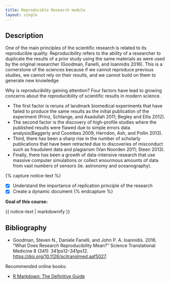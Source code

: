 ```yaml
---
title: Reproducible Research module
layout: single
---
```



## Description

One of the main principles of the scientific research is related to its reproducible quality.
Reproducibility refers to the ability of a researcher to duplicate the results of a prior study using the same materials as were used by the original researcher (Goodman, Fanelli, and Ioannidis 2016). This is a cornerstone of the sciences because if we cannot reproduce previous studies, we cannot rely on their results, and we cannot build on them to generate new knowledge

Why is *reproducibility* gaining attention? Four factors have lead to growing concerns about the reproducibility of scientific results in modern science. 

- The first factor is reruns of landmark biomedical experiments that have failed to produce the same results as the initial publication of the experiment (Prinz, Schlange, and Asadullah 2011; Begley and Ellis 2012). 
- The second factor is the discovery of high-profile studies where the published results were flawed due to simple errors data analysis(Baggerly and Coombes 2009; Herndon, Ash, and Pollin 2013). 
- Third, there has been a sharp rise in the number of scholarly publications that have been retracted due to discoveries of misconduct such as fraudulent data and plagiarism (Van Noorden 2011; Steen 2013). 
- Finally, there has been a growth of data-intensive research that use massive computer simulations or collect enourmous amounts of data from vast numbers of sensors (ie. astronomy and oceanography).




{% capture notice-text %}
- [X] Understand the importance of replication principle of the research
- [X] Create a dynamic document
{% endcapture %}

<div class="notice--danger">
  <b>Goal of this course:</b>

  {{ notice-text | markdownify }}
</div>










## Bibliography

- Goodman, Steven N., Daniele Fanelli, and John P. A. Ioannidis. 2016. “What Does Research Reproducibility Mean?” Science Translational Medicine 8 (341): 341ps12–341ps12. https://doi.org/10.1126/scitranslmed.aaf5027.



Recommended online books:

- [R Markdown: The Definitive Guide](https://bookdown.org/yihui/rmarkdown/pdf-document.html)

